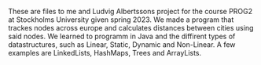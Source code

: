 These are files to me and Ludvig Albertssons project for the course PROG2 at Stockholms University given spring 2023.
We made a program that trackes nodes across europe and calculates distances between cities using said nodes. We learned to programm in Java and the diffirent types of datastructures, such as Linear, Static, Dynamic and Non-Linear. A few examples are LinkedLists, HashMaps, Trees and ArrayLists.
